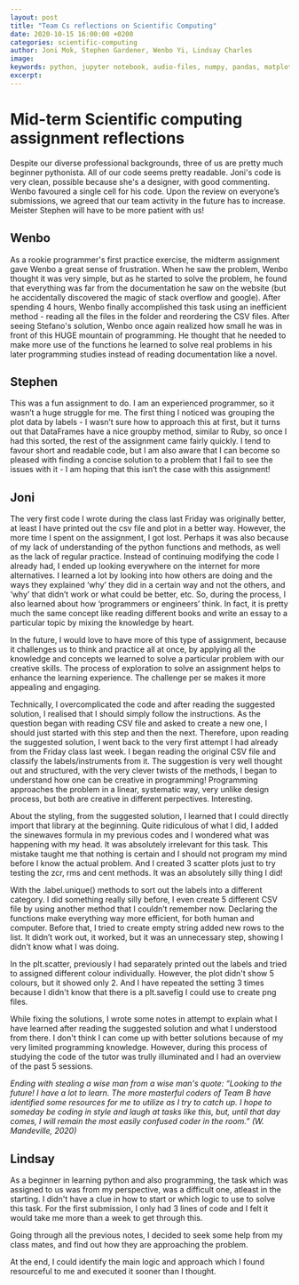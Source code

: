 ```yaml
---
layout: post
title: "Team Cs reflections on Scientific Computing"
date: 2020-10-15 16:00:00 +0200
categories: scientific-computing
author: Joni Mok, Stephen Gardener, Wenbo Yi, Lindsay Charles
image: 
keywords: python, jupyter notebook, audio-files, numpy, pandas, matplotlib, librosa
excerpt:
---
```



# Mid-term Scientific computing assignment reflections

Despite our diverse professional backgrounds, three of us are pretty much beginner pythonista. 
All of our code seems pretty readable. Joni's code is very clean, possible because she's a designer, with good commenting. Wenbo favoured a single cell for his code. Upon the review on everyone’s submissions, we agreed that our team activity in the future has to increase.
Meister Stephen will have to be more patient with us!


## Wenbo
As a rookie programmer's first practice exercise, the midterm assignment gave Wenbo a great sense of frustration. When he saw the problem, Wenbo thought it was very simple, but as he started to solve the problem, he found that everything was far from the documentation he saw on the website (but he accidentally discovered the magic of stack overflow and google). After spending 4 hours, Wenbo finally accomplished this task using an inefficient method - reading all the files in the folder and reordering the CSV files. After seeing Stefano's solution, Wenbo once again realized how small he was in front of this HUGE mountain of programming. He thought that he needed to make more use of the functions he learned to solve real problems in his later programming studies instead of reading documentation like a novel. 


## Stephen
This was a fun assignment to do. I am an experienced programmer, so it wasn’t a huge struggle for me. The first thing I noticed was grouping the plot data by labels - I wasn’t sure how to approach this at first, but it turns out that DataFrames have a nice groupby method, similar to Ruby, so once I had this sorted, the rest of the assignment came fairly quickly. I tend to favour short and readable code, but I am also aware that I can become so pleased with finding a concise solution to a problem that I fail to see the issues with it - I am hoping that this isn’t the case with this assignment!


## Joni

The very first code I wrote during the class last Friday was originally better, at least I have printed out the csv file and plot in a better way. However, the more time I spent on the assignment, I got lost. Perhaps it was also because of my lack of understanding of the python functions and methods, as well as the lack of regular practice. Instead of continuing modifying the code I already had, I ended up looking everywhere on the internet for more alternatives. I learned a lot by looking into how others are doing and the ways they explained ‘why’ they did in a certain way and not the others, and ‘why’ that didn’t work or what could be better, etc. So, during the process, I also learned about how ‘programmers or engineers’ think. In fact, it is pretty much the same concept like reading different books and write an essay to a particular topic by mixing the knowledge by heart.

In the future, I would love to have more of this type of assignment, because it challenges us to think and practice all at once, by applying all the knowledge and concepts we learned to solve a particular problem with our creative skills. The process of exploration to solve an assignment helps to enhance the learning experience. The challenge per se makes it more appealing and engaging.

Technically, I overcomplicated the code and after reading the suggested solution, I realised that I should simply follow the instructions. As the question began with reading CSV file and asked to create a new one, I should just started with this step and then the next. Therefore, upon reading the suggested solution, I went back to the very first attempt I had already from the Friday class last week. I began reading the original CSV file and classify the labels/instruments from it. The suggestion is very well thought out and structured, with the very clever twists of the methods, I began to understand how one can be creative in programming! Programming approaches the problem in a linear, systematic way, very unlike design process, but both are creative in different perpectives. Interesting.

About the styling, from the suggested solution, I learned that I could directly import that library at the beginning. Quite ridiculous of what I did, I added the sinewaves formula in my previous codes and I wondered what was happening with my head. It was absolutely irrelevant for this task. This mistake taught me that nothing is certain and I should not program my mind before I know the actual problem. And I created 3 scatter plots just to try testing the zcr, rms and cent methods. It was an absolutely silly thing I did!

With the .label.unique() methods to sort out the labels into a different category. I did something really silly before, I even create 5 different CSV file by using another method that I couldn’t remember now. Declaring the functions make everything way more efficient, for both human and computer. Before that, I tried to create empty string added new rows to the list. It didn’t work out, it worked, but it was an unnecessary step, showing I didn’t know what I was doing.

In the plt.scatter, previously I had separately printed out the labels and tried to assigned different colour individually. However, the plot didn't show 5 colours, but it showed only 2. And I have repeated the setting 3 times because I didn't know that there is a plt.savefig I could use to create png files.

While fixing the solutions, I wrote some notes in attempt to explain what I have learned after reading the suggested solution and what I understood from there. I don't think I can come up with better solutions because of my very limited programming knowledge. However, during this process of studying the code of the tutor was trully illuminated and I had an overview of the past 5 sessions.

<i>Ending with stealing a wise man from a wise man's quote: “Looking to the future! I have a lot to learn. The more masterful coders of Team B have identified some resources for me to utilize as I try to catch up. I hope to someday be coding in style and laugh at tasks like this, but, until that day comes, I will remain the most easily confused coder in the room.” (W. Mandeville, 2020)</i>


## Lindsay

As a beginner in learning python and also programming, the task which was assigned to us was from my perspective, was a difficult one, atleast in the starting.
I didn't have a clue in how to start or which logic to use to solve this task. For the first submission, I only had 3 lines of code and I felt it would take me more than a week to get through this.

Going through all the previous notes, I decided to seek some help from my class mates, and find out how they are approaching the problem.

At the end, I could identify the main logic and approach which I found resourceful to me and executed it sooner than I thought. 


